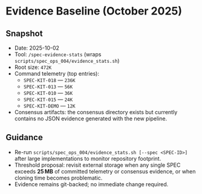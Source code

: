 # Evidence Baseline (October 2025)

## Snapshot

- Date: 2025-10-02
- Tool: `/spec-evidence-stats` (wraps `scripts/spec_ops_004/evidence_stats.sh`)
- Root size: `472K`
- Command telemetry (top entries):
  - `SPEC-KIT-018` — `236K`
  - `SPEC-KIT-013` — `56K`
  - `SPEC-KIT-010` — `36K`
  - `SPEC-KIT-015` — `24K`
  - `SPEC-KIT-DEMO` — `12K`
- Consensus artifacts: the consensus directory exists but currently contains no JSON evidence generated with the new pipeline.

## Guidance

- Re-run `scripts/spec_ops_004/evidence_stats.sh [--spec <SPEC-ID>]` after large implementations to monitor repository footprint.
- Threshold proposal: revisit external storage when any single SPEC exceeds **25 MB** of committed telemetry or consensus evidence, or when cloning time becomes problematic.
- Evidence remains git-backed; no immediate change required.
